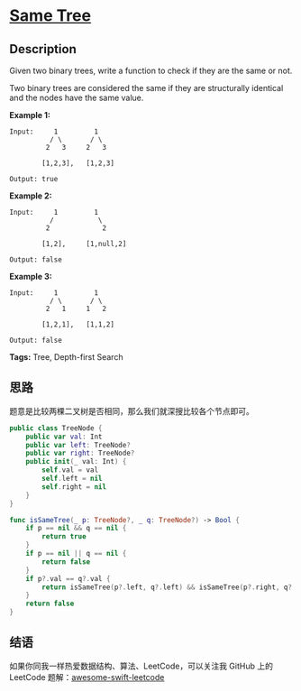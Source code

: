 # [Same Tree][title]

## Description

Given two binary trees, write a function to check if they are the same or not.

Two binary trees are considered the same if they are structurally identical and the nodes have the same value.

**Example 1:**

```
Input:     1         1
          / \       / \
         2   3     2   3

        [1,2,3],   [1,2,3]

Output: true
```

**Example 2:**

```
Input:     1         1
          /           \
         2             2

        [1,2],     [1,null,2]

Output: false
```

**Example 3:**

```
Input:     1         1
          / \       / \
         2   1     1   2

        [1,2,1],   [1,1,2]

Output: false
```

**Tags:** Tree, Depth-first Search


## 思路

题意是比较两棵二叉树是否相同，那么我们就深搜比较各个节点即可。

```swift
public class TreeNode {
    public var val: Int
    public var left: TreeNode?
    public var right: TreeNode?
    public init(_ val: Int) {
        self.val = val
        self.left = nil
        self.right = nil
    }
}

func isSameTree(_ p: TreeNode?, _ q: TreeNode?) -> Bool {
    if p == nil && q == nil {
        return true
    }
    if p == nil || q == nil {
        return false
    }
    if p?.val == q?.val {
        return isSameTree(p?.left, q?.left) && isSameTree(p?.right, q?.right)
    }
    return false
}
```


## 结语

如果你同我一样热爱数据结构、算法、LeetCode，可以关注我 GitHub 上的 LeetCode 题解：[awesome-swift-leetcode][zgpeace]



[title]: https://leetcode.com/problems/same-tree
[zgpeace]: https://github.com/zgpeace/awesome-swift-leetcode
